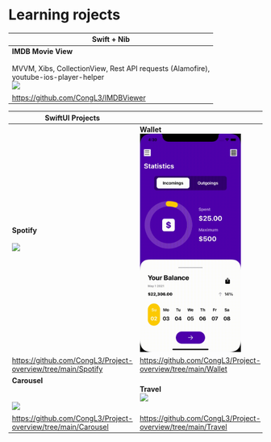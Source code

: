 # Learning rojects

| Swift + Nib                                                  |
| ------------------------------------------------------------ |
| **IMDB Movie View**<br /><br />MVVM, Xibs, CollectionView, Rest API requests (Alamofire),<br /> youtube-ios-player-helper<br /><img src="./Gifs/IMDBApp.gif" width="200"> |
| https://github.com/CongL3/IMDBViewer                         |



| SwiftUI Projects                                             |                                                              |                                                              |
| ------------------------------------------------------------ | :----------------------------------------------------------- | ------------------------------------------------------------ |
| **Spotify**<br /><br /><img src="./Gifs/spotify.gif" width="200"> | **Wallet**<br /><img src="./Gifs/wallet-big-screen.gif" width="200"> | **Instagram**<br /><img src="./Gifs/instagram1.gif" width="200"> |
| https://github.com/CongL3/Project-overview/tree/main/Spotify | https://github.com/CongL3/Project-overview/tree/main/Wallet  | https://github.com/CongL3/InstagramClone                     |
| **Carousel**<br /><br /><br /><img src="/Gifs/carousel.gif" width="200"> | **Travel**<br /><img src="/Gifs/travel.gif" width="200">     |                                                              |
| https://github.com/CongL3/Project-overview/tree/main/Carousel | https://github.com/CongL3/Project-overview/tree/main/Travel  |                                                              |

